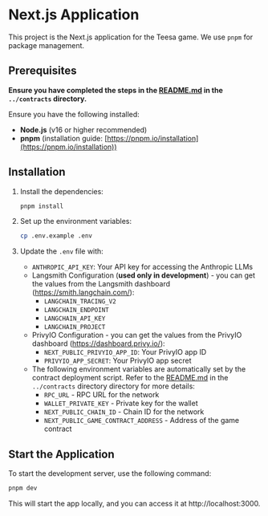 # Next.js Application

This project is the Next.js application for the Teesa game. We use `pnpm` for package management.

## Prerequisites

**Ensure you have completed the steps in the [README.md](../contracts/README.md) in the `../contracts` directory.**

Ensure you have the following installed:
- **Node.js** (v16 or higher recommended)
- **pnpm** (installation guide: [https://pnpm.io/installation](https://pnpm.io/installation))

## Installation

1. Install the dependencies:
   ```bash
   pnpm install
   ```

2. Set up the environment variables:
   ```bash
   cp .env.example .env
   ```

3. Update the `.env` file with:
   - `ANTHROPIC_API_KEY`: Your API key for accessing the Anthropic LLMs
   - Langsmith Configuration (**used only in development**) - you can get the values from the Langsmith dashboard (https://smith.langchain.com/):
     - `LANGCHAIN_TRACING_V2`
     - `LANGCHAIN_ENDPOINT`
     - `LANGCHAIN_API_KEY`
     - `LANGCHAIN_PROJECT`
   - PrivyIO Configuration - you can get the values from the PrivyIO dashboard (https://dashboard.privy.io/):
     - `NEXT_PUBLIC_PRIVYIO_APP_ID`: Your PrivyIO app ID
     - `PRIVYIO_APP_SECRET`: Your PrivyIO app secret
   - The following environment variables are automatically set by the contract deployment script. Refer to the [README.md](../contracts/README.md) in the `../contracts` directory directory for more details:
      - `RPC_URL` - RPC URL for the network
      - `WALLET_PRIVATE_KEY` - Private key for the wallet
      - `NEXT_PUBLIC_CHAIN_ID` - Chain ID for the network
      - `NEXT_PUBLIC_GAME_CONTRACT_ADDRESS` - Address of the game contract

## Start the Application

To start the development server, use the following command:
```bash
pnpm dev
```
This will start the app locally, and you can access it at http://localhost:3000.
